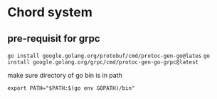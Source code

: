 # Chord system

## pre-requisit for grpc
```go install google.golang.org/protobuf/cmd/protoc-gen-go@lates```
```go install google.golang.org/grpc/cmd/protoc-gen-go-grpc@latest```

make sure directory of go bin is in path

```export PATH="$PATH:$(go env GOPATH)/bin"```

